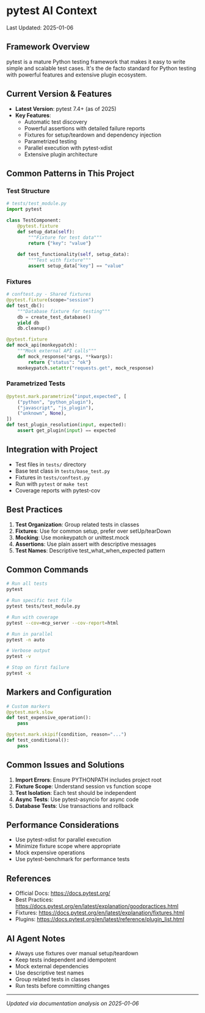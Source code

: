 # pytest AI Context
Last Updated: 2025-01-06

## Framework Overview
pytest is a mature Python testing framework that makes it easy to write simple and scalable test cases. It's the de facto standard for Python testing with powerful features and extensive plugin ecosystem.

## Current Version & Features
- **Latest Version**: pytest 7.4+ (as of 2025)
- **Key Features**: 
  - Automatic test discovery
  - Powerful assertions with detailed failure reports
  - Fixtures for setup/teardown and dependency injection
  - Parametrized testing
  - Parallel execution with pytest-xdist
  - Extensive plugin architecture

## Common Patterns in This Project

### Test Structure
```python
# tests/test_module.py
import pytest

class TestComponent:
    @pytest.fixture
    def setup_data(self):
        """Fixture for test data"""
        return {"key": "value"}
    
    def test_functionality(self, setup_data):
        """Test with fixture"""
        assert setup_data["key"] == "value"
```

### Fixtures
```python
# conftest.py - Shared fixtures
@pytest.fixture(scope="session")
def test_db():
    """Database fixture for testing"""
    db = create_test_database()
    yield db
    db.cleanup()

@pytest.fixture
def mock_api(monkeypatch):
    """Mock external API calls"""
    def mock_response(*args, **kwargs):
        return {"status": "ok"}
    monkeypatch.setattr("requests.get", mock_response)
```

### Parametrized Tests
```python
@pytest.mark.parametrize("input,expected", [
    ("python", "python_plugin"),
    ("javascript", "js_plugin"),
    ("unknown", None),
])
def test_plugin_resolution(input, expected):
    assert get_plugin(input) == expected
```

## Integration with Project
- Test files in `tests/` directory
- Base test class in `tests/base_test.py`
- Fixtures in `tests/conftest.py`
- Run with `pytest` or `make test`
- Coverage reports with pytest-cov

## Best Practices
1. **Test Organization**: Group related tests in classes
2. **Fixtures**: Use for common setup, prefer over setUp/tearDown
3. **Mocking**: Use monkeypatch or unittest.mock
4. **Assertions**: Use plain assert with descriptive messages
5. **Test Names**: Descriptive test_what_when_expected pattern

## Common Commands
```bash
# Run all tests
pytest

# Run specific test file
pytest tests/test_module.py

# Run with coverage
pytest --cov=mcp_server --cov-report=html

# Run in parallel
pytest -n auto

# Verbose output
pytest -v

# Stop on first failure
pytest -x
```

## Markers and Configuration
```python
# Custom markers
@pytest.mark.slow
def test_expensive_operation():
    pass

@pytest.mark.skipif(condition, reason="...")
def test_conditional():
    pass
```

## Common Issues and Solutions
1. **Import Errors**: Ensure PYTHONPATH includes project root
2. **Fixture Scope**: Understand session vs function scope
3. **Test Isolation**: Each test should be independent
4. **Async Tests**: Use pytest-asyncio for async code
5. **Database Tests**: Use transactions and rollback

## Performance Considerations
- Use pytest-xdist for parallel execution
- Minimize fixture scope where appropriate
- Mock expensive operations
- Use pytest-benchmark for performance tests

## References
- Official Docs: https://docs.pytest.org/
- Best Practices: https://docs.pytest.org/en/latest/explanation/goodpractices.html
- Fixtures: https://docs.pytest.org/en/latest/explanation/fixtures.html
- Plugins: https://docs.pytest.org/en/latest/reference/plugin_list.html

## AI Agent Notes
- Always use fixtures over manual setup/teardown
- Keep tests independent and idempotent
- Mock external dependencies
- Use descriptive test names
- Group related tests in classes
- Run tests before committing changes

---
*Updated via documentation analysis on 2025-01-06*